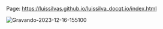 Page: https://luissilvas.github.io/luissilva_docqt.io/index.html



![Gravando-2023-12-16-155100](https://github.com/LuisSilvaS/luissilva_docqt.io/assets/86327693/ebda1bea-d004-4381-a6d5-3fce6d224169)

